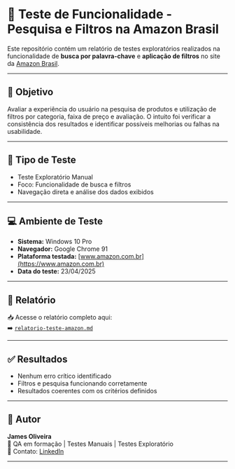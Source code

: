 # 🧪 Teste de Funcionalidade - Pesquisa e Filtros na Amazon Brasil

Este repositório contém um relatório de testes exploratórios realizados na funcionalidade de **busca por palavra-chave** e **aplicação de filtros** no site da [Amazon Brasil](https://www.amazon.com.br).

---

## 📌 Objetivo

Avaliar a experiência do usuário na pesquisa de produtos e utilização de filtros por categoria, faixa de preço e avaliação. O intuito foi verificar a consistência dos resultados e identificar possíveis melhorias ou falhas na usabilidade.

---

## 🧪 Tipo de Teste

- Teste Exploratório Manual
- Foco: Funcionalidade de busca e filtros
- Navegação direta e análise dos dados exibidos

---

## 💻 Ambiente de Teste

- **Sistema:** Windows 10 Pro  
- **Navegador:** Google Chrome 91  
- **Plataforma testada:** [www.amazon.com.br](https://www.amazon.com.br)  
- **Data do teste:** 23/04/2025  

---

## 📄 Relatório

📥 Acesse o relatório completo aqui:  
➡️ [`relatorio-teste-amazon.md`](./relatorio-teste-amazon.md)

---

## ✅ Resultados

- Nenhum erro crítico identificado
- Filtros e pesquisa funcionando corretamente
- Resultados coerentes com os critérios definidos

---

## 👤 Autor

**James Oliveira**  
🔎 QA em formação | Testes Manuais | Testes Exploratório  
📧 Contato: [LinkedIn](https://www.linkedin.com/in/james-rodrigo/) 

---


